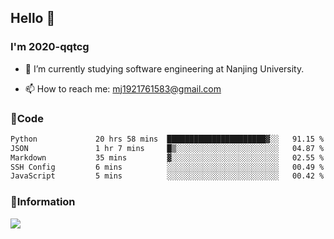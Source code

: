 ## Hello 👋


### I'm 2020-qqtcg

- 🔭 I’m currently studying software engineering at Nanjing University. 
<!-- - 🌱 I’m currently learning MLsys and -->
<!-- - 👯 I’m looking to collaborate on ... -->
<!-- - 🤔 I’m looking for help with ... -->
<!-- - 💬 Ask me about ... -->
- 📫 How to reach me: mj1921761583@gmail.com
<!-- - 😄 Pronouns: ... -->
<!-- - ⚡ Fun fact: ... -->

### 🌱Code
<!--START_SECTION:waka-->

```txt
Python             20 hrs 58 mins  ██████████████████████▓░░   91.15 %
JSON               1 hr 7 mins     █▒░░░░░░░░░░░░░░░░░░░░░░░   04.87 %
Markdown           35 mins         ▓░░░░░░░░░░░░░░░░░░░░░░░░   02.55 %
SSH Config         6 mins          ░░░░░░░░░░░░░░░░░░░░░░░░░   00.49 %
JavaScript         5 mins          ░░░░░░░░░░░░░░░░░░░░░░░░░   00.42 %
```

<!--END_SECTION:waka-->

### 💬Information
![](https://github-readme-stats.vercel.app/api?username=2020-qqtcg&theme=buefy&hide_border=false)


<!-- <div align="center"> <img src="https://github-readme-activity-graph.vercel.app/graph?username=2020-qqtcg&theme=minimal" /> </div> -->


